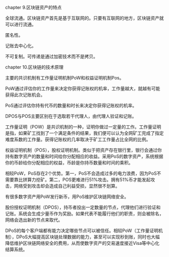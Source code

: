 chapter 9.区块链资产的特点

全球流通。区块链资产首先是基于互联网的。只要有互联网的地方，区块链资产就可以进行流通。

匿名性。

记账去中心化。

不可复制。可传递是通过加密技术而不是拷贝。

chapter 10.区块链的技术原理

主要的共识机制有工作量证明机制PoW和权益证明机制Pos。

PoW通过评估你的工作量来决定你获得记账权的机率，工作量越大，就越有可能获得此次记账机会。

PoS通过评估你持有代币的数量和时长来决定你获得记账权的机率。

DPOS与POS主要区别在于选取若干代理人，由代理人验证和记账。

工作量证明（POW）是共识机制的一种，证明你做过一定量的工作。工作量证明是指，如果矿工找到了一个满足条件的结果，我们便可以认为全网矿工完成了指定难度系数的工作量。获得记账权的几率取决于矿工工作量占比全网的比例。

权益证明机制（POS），股权证明机制。类似于把资产存在银行里，银行会通过你持有数字资产的数量和时间给你分配相应的收益。采用PoS的数字资产，系统根据你的币龄给你分配相应的权益，币龄是你持币数量和时间的乘积。

相较PoW，PoS存在2个优势。第一，PoS不会造成过多的电力浪费，因为PoS不需要靠比拼算力挖矿。第二，POS更难进行51%攻击。拥有51%币才能发起攻击，网络受到攻击却会造成自己利益受损，显然很不划算。

有很多数字资产用PoW发行新币，用PoS维护区块链网络安全。

股份授权证明机制（DPOS），持币者投出一定数量的节点，代理他们进行验证和记账。系统会生成少量币作为奖励。如果代表不能履行他们的职责，则会被除名，网络会选出新的节点来取代。

DPoS的每个客户端都有能力决定哪些节点可以被信任。相较PoW（工作量证明机制），DPoS大幅提高区块链处理数据的能力，甚至可以实现秒到账，同时也大幅降低维护区块链网络安全的费用，从而使数字资产的交易速度接近Visa等中心化结算系统。

